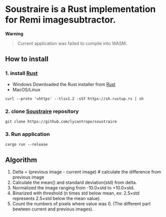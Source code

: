 # Soustraire is a Rust implementation for Remi imagesubtractor.
**Warning** 
> Current application was failed to compile into WASM.
## How to install
### 1. install [Rust](https://www.rust-lang.org/ja/tools/install)
- Windows
Downloaded the Rust installer from [Rust](https://www.rust-lang.org/ja/tools/install)
- MacOS/Linux
```shell
curl --proto '=https' --tlsv1.2 -sSf https://sh.rustup.rs | sh
```
### 2. clone [Soustraire](https://github.com/lycantrope/soustraire) repository

```shell
git clone https://github.com/lycantrope/soustraire
```
### 3. Run application
```shell
cargo run --release
```

###
## Algorithm

1. Delta = (previous image - current image) # calculate the difference from previous image 
2. Calculate the mean() and standard deviation(std) from delta.
4. Normalized the image ranging from -10.0×std to +10.0×std.
5. Binarized with threshold (n times std below mean, ex: 2.5×std represents 2.5×std below the mean value).
6. Count the numbers of pixels where value was 0. (The different part bewteen current and previous images).
